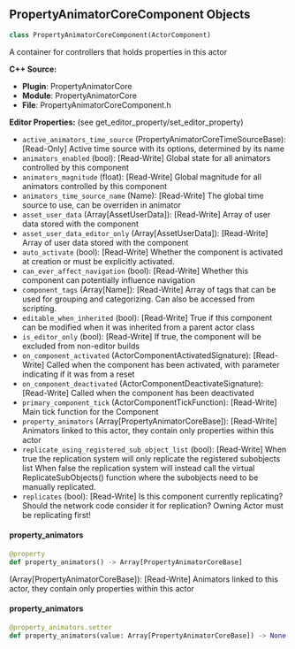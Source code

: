 ## PropertyAnimatorCoreComponent Objects

```python
class PropertyAnimatorCoreComponent(ActorComponent)
```

A container for controllers that holds properties in this actor

**C++ Source:**

- **Plugin**: PropertyAnimatorCore
- **Module**: PropertyAnimatorCore
- **File**: PropertyAnimatorCoreComponent.h

**Editor Properties:** (see get_editor_property/set_editor_property)

- ``active_animators_time_source`` (PropertyAnimatorCoreTimeSourceBase):  [Read-Only] Active time source with its options, determined by its name
- ``animators_enabled`` (bool):  [Read-Write] Global state for all animators controlled by this component
- ``animators_magnitude`` (float):  [Read-Write] Global magnitude for all animators controlled by this component
- ``animators_time_source_name`` (Name):  [Read-Write] The global time source to use, can be overriden in animator
- ``asset_user_data`` (Array[AssetUserData]):  [Read-Write] Array of user data stored with the component
- ``asset_user_data_editor_only`` (Array[AssetUserData]):  [Read-Write] Array of user data stored with the component
- ``auto_activate`` (bool):  [Read-Write] Whether the component is activated at creation or must be explicitly activated.
- ``can_ever_affect_navigation`` (bool):  [Read-Write] Whether this component can potentially influence navigation
- ``component_tags`` (Array[Name]):  [Read-Write] Array of tags that can be used for grouping and categorizing. Can also be accessed from scripting.
- ``editable_when_inherited`` (bool):  [Read-Write] True if this component can be modified when it was inherited from a parent actor class
- ``is_editor_only`` (bool):  [Read-Write] If true, the component will be excluded from non-editor builds
- ``on_component_activated`` (ActorComponentActivatedSignature):  [Read-Write] Called when the component has been activated, with parameter indicating if it was from a reset
- ``on_component_deactivated`` (ActorComponentDeactivateSignature):  [Read-Write] Called when the component has been deactivated
- ``primary_component_tick`` (ActorComponentTickFunction):  [Read-Write] Main tick function for the Component
- ``property_animators`` (Array[PropertyAnimatorCoreBase]):  [Read-Write] Animators linked to this actor, they contain only properties within this actor
- ``replicate_using_registered_sub_object_list`` (bool):  [Read-Write] When true the replication system will only replicate the registered subobjects list
  When false the replication system will instead call the virtual ReplicateSubObjects() function where the subobjects need to be manually replicated.
- ``replicates`` (bool):  [Read-Write] Is this component currently replicating? Should the network code consider it for replication? Owning Actor must be replicating first!

<a id="unreal.PropertyAnimatorCoreComponent.property_animators"></a>

#### property_animators

```python
@property
def property_animators() -> Array[PropertyAnimatorCoreBase]
```

(Array[PropertyAnimatorCoreBase]):  [Read-Write] Animators linked to this actor, they contain only properties within this actor

<a id="unreal.PropertyAnimatorCoreComponent.property_animators"></a>

#### property_animators

```python
@property_animators.setter
def property_animators(value: Array[PropertyAnimatorCoreBase]) -> None
```

<a id="unreal.CustomPropertyControlComponent"></a>